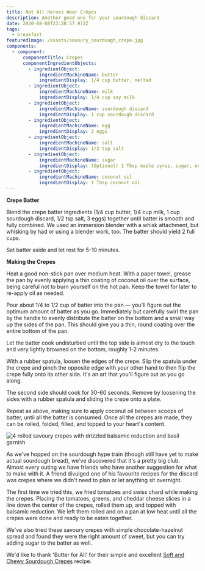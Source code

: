 ```yaml
---
title: Not All Heroes Wear Crêpes
description: Another good one for your sourdough discard
date: 2020-08-08T23:28:57.972Z
tags:
  - breakfast
featuredImage: /assets/savoury_sourdough_crepe.jpg
components:
  - component:
      componentTitle: Crepes
      componentIngredientObjects:
        - ingredientObject:
            ingredientMachineName: butter
            ingredientDisplay: 1/4 cup butter, melted
        - ingredientObject:
            ingredientMachineName: milk
            ingredientDisplay: 1/4 cup soy milk
        - ingredientObject:
            ingredientMachineName: sourdough discard
            ingredientDisplay: 1 cup sourdough discard
        - ingredientObject:
            ingredientMachineName: egg
            ingredientDisplay: 3 eggs
        - ingredientObject:
            ingredientMachineName: salt
            ingredientDisplay: 1/2 tsp salt
        - ingredientObject:
            ingredientMachineName: sugar
            ingredientDisplay: (Optional) 1 Tbsp maple syrup, sugar, or honey for sweet crepes
        - ingredientObject:
            ingredientMachineName: coconut oil
            ingredientDisplay: 1 Tbsp coconut oil
---
```

**Crepe Batter** 

Blend the crepe batter ingredients (1/4 cup butter, 1/4 cup milk, 1 cup sourdough discard, 1/2 tsp salt, 3 eggs) together until batter is smooth and fully combined. We used an immersion blender with a whisk attachment, but whisking by had or using a blender work, too. The batter should yield 2 full cups. 

Set batter aside and let rest for 5-10 minutes. 

**Making the Crepes**

Heat a good non-stick pan over medium heat. With a paper towel, grease the pan by evenly applying a thin coating of coconut oil over the surface, being careful not to burn yourself on the hot pan. Keep the towel for later to re-apply oil as needed. 

Pour about 1/4 to 1/2 cup of batter into the pan *—* you'll figure out the optimum amount of batter as you go. Immediately but carefully swirl the pan by the handle to evenly distribute the batter on the bottom and a small way up the sides of the pan. This should give you a thin, round coating over the entire bottom of the pan.

Let the batter cook undisturbed until the top side is almost dry to the touch and very lightly browned on the bottom, roughly 1-2 minutes. 

With a rubber spatula, loosen the edges of the crepe. Slip the spatula under the crepe and pinch the opposite edge with your other hand to then flip the crepe fully onto its other side. It's an art that you'll figure out as you go along.

The second side should cook for 30-60 seconds. Remove by loosening the sides with a rubber spatula and sliding the crepe onto a plate. 

Repeat as above, making sure to apply coconut oil between scoops of batter, until all the batter is consumed. Once all the crepes are made, they can be rolled, folded, filled, and topped to your heart's content. 

![4 rolled savoury crepes with drizzled balsamic reduction and basil garnish](/assets/savoury_sourdough_crepe.jpg "Cheddar, chard, and tomato savoury crepes with balsamic reduction ")

As we've hopped on the sourdough hype train (though still have yet to make actual sourdough bread), we've discovered that it's a pretty big club. Almost every outing we have friends who have another suggestion for what to make with it. A friend divulged one of his favourite recipes for the discard was crepes where we didn't need to plan or let anything sit overnight. 

The first time we tried this, we fried tomatoes and swiss chard while making the crepes. Placing the tomatoes, greens, and cheddar cheese slices in a line down the center of the crepes, rolled them up, and topped with balsamic reduction. We left them rolled and on a pan at low heat until all the crepes were done and ready to be eaten together. 

We've also tried these savoury crepes with simple chocolate-hazelnut spread and found they were the right amount of sweet, but you can try adding sugar to the batter as well. 

We'd like to thank 'Butter for All' for their simple and excellent [Soft and Chewy Sourdough Crepes](https://www.butterforall.com/traditional-cooking-traditional-living/soft-and-chewy-sourdough-crepes/) recipe.